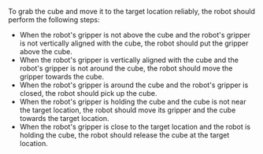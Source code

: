 To grab the cube and move it to the target location reliably, the robot should perform the following steps:
- When the robot's gripper is not above the cube and the robot's gripper is not vertically aligned with the cube, the robot should put the gripper above the cube.
- When the robot's gripper is vertically aligned with the cube and the robot's gripper is not around the cube, the robot should move the gripper towards the cube.
- When the robot's gripper is around the cube and the robot's gripper is closed, the robot should pick up the cube.
- When the robot's gripper is holding the cube and the cube is not near the target location, the robot should move its gripper and the cube towards the target location.
- When the robot's gripper is close to the target location and the robot is holding the cube, the robot should release the cube at the target location.